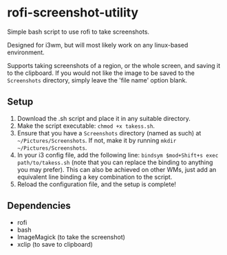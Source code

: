 # rofi-screenshot-utility

Simple bash script to use rofi to take screenshots.

Designed for i3wm, but will most likely work on any linux-based environment.

Supports taking screenshots of a region, or the whole screen, and saving it to the clipboard. If you would not like the image to be saved to the ```Screenshots``` directory, simply leave the 'file name' option blank.

## Setup

1. Download the .sh script and place it in any suitable directory.
2. Make the script executable: ```chmod +x takess.sh```.
3. Ensure that you have a ```Screenshots``` directory (named as such) at ```~/Pictures/Screenshots```. If not, make it by running ```mkdir ~/Pictures/Screenshots```.
4. In your i3 config file, add the following line: ```bindsym $mod+Shift+s exec path/to/takess.sh``` (note that you can replace the binding to anything you may prefer). This can also be achieved on other WMs, just add an equivalent line binding a key combination to the script.
5. Reload the configuration file, and the setup is complete!

## Dependencies

- rofi
- bash
- ImageMagick (to take the screenshot)
- xclip (to save to clipboard)
